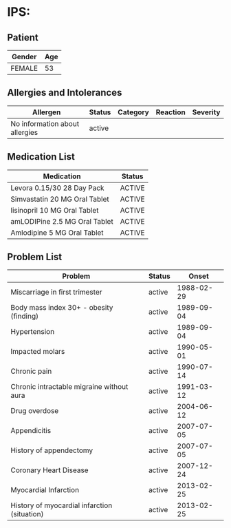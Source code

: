 # IPS:

## Patient

|Gender|Age|
|---|---|
|FEMALE|53|

## Allergies and Intolerances

|Allergen|Status|Category|Reaction|Severity|
|---|---|---|---|---|
|No information about allergies|active||||

## Medication List

|Medication|Status|
|---|---|
|Levora 0.15/30 28 Day Pack|ACTIVE|
|Simvastatin 20 MG Oral Tablet|ACTIVE|
|lisinopril 10 MG Oral Tablet|ACTIVE|
|amLODIPine 2.5 MG Oral Tablet|ACTIVE|
|Amlodipine 5 MG Oral Tablet|ACTIVE|

## Problem List

|Problem|Status|Onset|
|---|---|---|
|Miscarriage in first trimester|active|1988-02-29|
|Body mass index 30+ - obesity (finding)|active|1989-09-04|
|Hypertension|active|1989-09-04|
|Impacted molars|active|1990-05-01|
|Chronic pain|active|1990-07-14|
|Chronic intractable migraine without aura|active|1991-03-12|
|Drug overdose|active|2004-06-12|
|Appendicitis|active|2007-07-05|
|History of appendectomy|active|2007-07-05|
|Coronary Heart Disease|active|2007-12-24|
|Myocardial Infarction|active|2013-02-25|
|History of myocardial infarction (situation)|active|2013-02-25|
